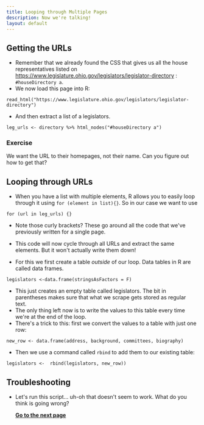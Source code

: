 ```yaml
---
title: Looping through Multiple Pages
description: Now we're talking!
layout: default
---
```

## Getting the URLs
* Remember that we already found the CSS that gives us all the house representatives listed on https://www.legislature.ohio.gov/legislators/legislator-directory :
`#houseDirectory a`.
* We now load this page into R:
```
read_html("https://www.legislature.ohio.gov/legislators/legislator-directory")
```
* And then extract a list of a legislators.
```
leg_urls <- directory %>% html_nodes("#houseDirectory a")
```
### Exercise
We want the URL to their homepages, not their name. Can you figure out how to get that?

## Looping through URLs
* When you have a list with multiple elements, R allows you to easily loop through it using `for (element in list){}`. So in our case we want to use
```
for (url in leg_urls) {}
```
* Note those curly brackets? These go around all the code that we've previously written for a single page.
* This code will now cycle through all URLs and extract the same elements. But it won't actually write them down!

* For this we first create a table *outside* of our loop. Data tables in R are called data frames.
```
legislators <-data.frame(stringsAsFactors = F)
```
* This just creates an empty table called legislators. The bit in parentheses makes sure that what we scrape gets stored as regular text.
* The only thing left now is to write the values to this table every time we're at the end of the loop.
* There's a trick to this: first we convert the values to a table with just one row:
```
new_row <- data.frame(address, background, committees, biography)
```
* Then we use a command called `rbind` to add them to our existing table:
```
legislators <-  rbind(legislators, new_row))
```

## Troubleshooting

* Let's run this script... uh-oh that doesn't seem to work. What do you think is going wrong?

  **[Go to the next page](cleaning-data)**
